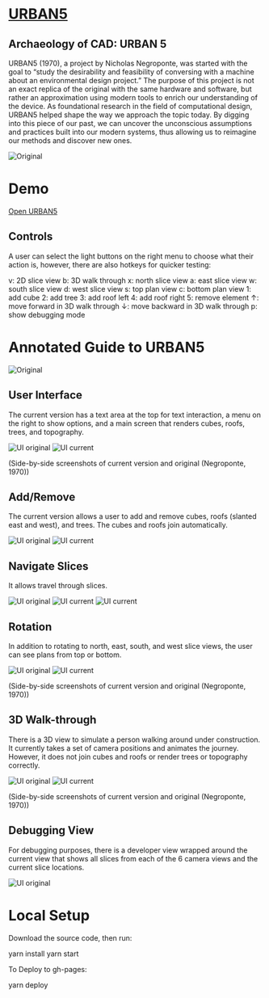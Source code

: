 # [URBAN5](https://c0delab.github.io/URBAN5/)

## Archaeology of CAD: URBAN 5

URBAN5 (1970), a project by Nicholas Negroponte, was started with the goal to “study the desirability and feasibility of conversing with a machine about an environmental design project.” The purpose of this project is not an exact replica of the original with the same hardware and software, but rather an approximation using modern tools to enrich our understanding of the device. As foundational research in the field of computational design, URBAN5 helped shape the way we approach the topic today. By digging into this piece of our past, we can uncover the unconscious assumptions and practices built into our modern systems, thus allowing us to reimagine our methods and discover new ones.

![Original](https://github.com/c0deLab/URBAN5/blob/master/docs/imgs/hardware.png?raw=true)


# Demo

[Open URBAN5](https://c0delab.github.io/URBAN5/)

## Controls

A user can select the light buttons on the right menu to choose what their action is, however, there are also hotkeys for quicker testing:

v: 2D slice view
b: 3D walk through
x: north slice view
a: east slice view
w: south slice view
d: west slice view
s: top plan view
c: bottom plan view
1: add cube
2: add tree
3: add roof left
4: add roof right
5: remove element
↑: move forward in 3D walk through
↓: move backward in 3D walk through
p: show debugging mode


# Annotated Guide to URBAN5

![Original](https://github.com/c0deLab/URBAN5/blob/master/docs/imgs/original.png?raw=true)

## User Interface

The current version has a text area at the top for text interaction, a menu on the right to show options, and a main screen that renders cubes, roofs, trees, and topography.

![UI original](https://github.com/c0deLab/URBAN5/blob/master/docs/imgs/slice.png?raw=true)
![UI current](https://github.com/c0deLab/URBAN5/blob/master/docs/imgs/slice_scrn.png?raw=true)

(Side-by-side screenshots of current version and original (Negroponte, 1970))

## Add/Remove

The current version allows a user to add and remove cubes, roofs (slanted east and west), and trees. The cubes and roofs join automatically.

![UI original](https://github.com/c0deLab/URBAN5/blob/master/docs/imgs/slice3.png?raw=true)
![UI current](https://github.com/c0deLab/URBAN5/blob/master/docs/imgs/slice4.png?raw=true)


## Navigate Slices

It allows travel through slices.

![UI original](https://github.com/c0deLab/URBAN5/blob/master/docs/imgs/slice0.png?raw=true)
![UI current](https://github.com/c0deLab/URBAN5/blob/master/docs/imgs/slice1.png?raw=true)
![UI current](https://github.com/c0deLab/URBAN5/blob/master/docs/imgs/slice2.png?raw=true)


## Rotation

In addition to rotating to north, east, south, and west slice views, the user can see plans from top or bottom.

![UI original](https://github.com/c0deLab/URBAN5/blob/master/docs/imgs/plan.png?raw=true)
![UI current](https://github.com/c0deLab/URBAN5/blob/master/docs/imgs/plan_scrn.png?raw=true)

(Side-by-side screenshots of current version and original (Negroponte, 1970))

## 3D Walk-through

There is a 3D view to simulate a person walking around under construction. It currently takes a set of camera positions and animates the journey. However, it does not join cubes and roofs or render trees or topography correctly.

![UI original](https://github.com/c0deLab/URBAN5/blob/master/docs/imgs/3d_walkthrough.png?raw=true)
![UI current](https://github.com/c0deLab/URBAN5/blob/master/docs/imgs/3d_walkthrough_scrn.png?raw=true)

(Side-by-side screenshots of current version and original (Negroponte, 1970))

## Debugging View

For debugging purposes, there is a developer view wrapped around the current view that shows all slices from each of the 6 camera views and the current slice locations.

![UI original](https://github.com/c0deLab/URBAN5/blob/master/docs/imgs/debug.png?raw=true)


# Local Setup

Download the source code, then run:

yarn install
yarn start

To Deploy to gh-pages:

yarn deploy
